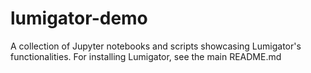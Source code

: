 # lumigator-demo
A collection of Jupyter notebooks and scripts showcasing Lumigator's functionalities. For installing Lumigator, see the main README.md
